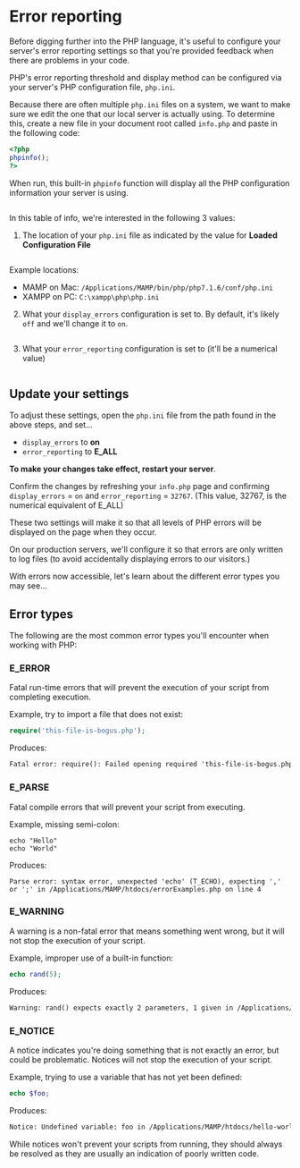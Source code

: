 # Error reporting
Before digging further into the PHP language, it's useful to configure your server's error reporting settings so that you're provided feedback when there are problems in your code.

PHP's error reporting threshold and display method can be configured via your server's PHP configuration file, `php.ini`.

Because there are often multiple `php.ini` files on a system, we want to make sure we edit the one that our local server is actually using. To determine this, create a new file in your document root called `info.php` and paste in the following code:

```php
<?php
phpinfo();
?>
```

When run, this built-in `phpinfo` function will display all the PHP configuration information your server is using.

<img src='http://making-the-internet.s3.amazonaws.com/php-local-phpinfo@2x.png' style='max-width:579px;' alt=''>

In this table of info, we're interested in the following 3 values:

1) The location of your `php.ini` file as indicated by the value for **Loaded Configuration File**

<img src='http://making-the-internet.s3.amazonaws.com/php-php-info-ini-location@2x.png' style='max-width:700px;' alt=''>

Example locations:
* MAMP on Mac: `/Applications/MAMP/bin/php/php7.1.6/conf/php.ini`
* XAMPP on PC: `C:\xampp\php\php.ini`


2) What your `display_errors` configuration is set to. By default, it's likely `off` and we'll change it to `on`.

<img src='http://making-the-internet.s3.amazonaws.com/php-php-info-display_errors@2x.png' style='max-width:700px;' alt=''>

3) What your `error_reporting` configuration is set to (it'll be a numerical value)

<img src='http://making-the-internet.s3.amazonaws.com/php-php-info-error_reporting@2x.png' style='max-width:700px;' alt=''>


## Update your settings
To adjust these settings, open the `php.ini` file from the path found in the above steps, and set...

+ `display_errors` to **on**
+ `error_reporting` to **E_ALL**

**To make your changes take effect, restart your server**.

Confirm the changes by refreshing your `info.php` page and confirming `display_errors` = `on` and `error_reporting` = `32767`. (This value, 32767, is the numerical equivalent of E_ALL)

These two settings will make it so that all levels of PHP errors will be displayed on the page when they occur.

On our production servers, we'll configure it so that errors are only written to log files (to avoid accidentally displaying errors to our visitors.)

With errors now accessible, let's learn about the different error types you may see...

## Error types
The following are the most common error types you'll encounter when working with PHP:

### E_ERROR
Fatal run-time errors that will prevent the execution of your script from completing execution.

Example, try to import a file that does not exist:
```php
require('this-file-is-bogus.php');
```

Produces:
```xml
Fatal error: require(): Failed opening required 'this-file-is-bogus.php' (include_path='.:/Applications/MAMP/bin/php/php7.1.0/lib/php') in /Applications/MAMP/htdocs/hello-world/errorExamples.php on line 3
```

### E_PARSE
Fatal compile errors that will prevent your script from executing.

Example, missing semi-colon:
```
echo "Hello"
echo "World"
```

Produces:
```
Parse error: syntax error, unexpected 'echo' (T_ECHO), expecting ',' or ';' in /Applications/MAMP/htdocs/errorExamples.php on line 4
```


### E_WARNING
A warning is a non-fatal error that means something went wrong, but it will not stop the execution of your script.

Example, improper use of a built-in function:
```php
echo rand(5);
```

Produces:
```xml
Warning: rand() expects exactly 2 parameters, 1 given in /Applications/MAMP/htdocs/hello-world/errorExamples.php on line 3
```


### E_NOTICE
A notice indicates you're doing something that is not exactly an error, but could be problematic. Notices will not stop the execution of your script.

Example, trying to use a variable that has not yet been defined:
```php
echo $foo;
```

Produces:
```xml
Notice: Undefined variable: foo in /Applications/MAMP/htdocs/hello-world/errorExamples.php on line 3
```

While notices won't prevent your scripts from running, they should always be resolved as they are usually an indication of poorly written code.
